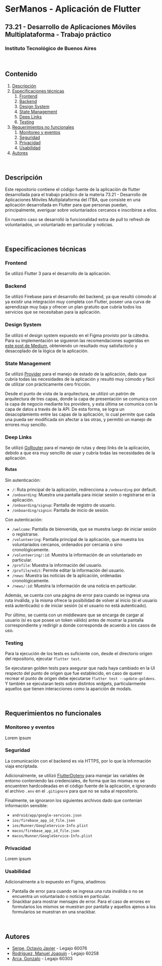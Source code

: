 # SerManos - Aplicación de Flutter

## 73.21 - Desarrollo de Aplicaciones Móviles Multiplataforma - Trabajo práctico

### Instituto Tecnológico de Buenos Aires

<br/>

## Contenido
1. [Descripción](#descripción)
2. [Especificaciones técnicas](#especificaciones-técnicas)
    1. [Frontend](#frontend)
    2. [Backend](#backend)
    3. [Design System](#design-system)
    4. [State Management](#state-management)
    5. [Deep Links](#deep-links)
    6. [Testing](#testing)
3. [Requerimientos no funcionales](#requerimientos-no-funcionales)
    1. [Monitoreo y eventos](#monitoreo-y-eventos)
    2. [Seguridad](#seguridad)
    3. [Privacidad](#privacidad)
    4. [Usabilidad](#usabilidad)
4. [Autores](#autores)

<br/>

## Descripción
Este repositorio contiene el código fuente de la aplicación de flutter desarrollada para el trabajo práctico de la materia 73.21 - Desarrollo de Aplicaciones Móviles Multiplataforma del ITBA, que consiste en una aplicación desarrollada en Flutter para que personas puedan, principalmente, averiguar sobre voluntariados cercanos e inscribirse a ellos.

En nuestro caso se desarrolló la funcionalidad extra de pull to refresh de voluntariados, un voluntariado en particular y noticias.

<br/>

## Especificaciones técnicas

### Frontend
Se utilizó Flutter 3 para el desarrollo de la aplicación.

### Backend
Se utilizó Firebase para el desarrollo del backend, ya que resultó cómodo al ya existir una integración muy completa con Flutter, poseer una curva de aprendizaje muy baja y ofrecer un plan gratuito que cubría todos los servicios que se necesitaban para la aplicación.

### Design System
Se utilizó el design system expuesto en el Figma provisto por la cátedra. Para su implementación se siguieron las recomendaciones sugeridas en [este post de Medium](https://medium.com/bancolombia-tech/building-a-design-system-using-atomic-design-methodology-in-flutter-327142bf30c2), obteniendo un resultado muy satisfactorio y desacoplado de la lógica de la aplicación.

### State Management
Se utilizó [Provider](https://pub.dev/packages/provider) para el manejo de estado de la aplicación, dado que cubría todas las necesidades de la aplicación y resultó muy cómodo y fácil de utilizar con prácticamente cero fricción.

Desde el punto de vista de la arquitectura, se utilizó un patrón de arquitectura de tres capas, donde la capa de presentación se comunica con la capa de negocio mediante los providers, y esta última se comunica con la capa de datos a través de la API. De esta forma, se logra un desacoplamiento entre las capas de la aplicación, lo cual permite que cada una pueda ser modificada sin afectar a las otras, y permitió un manejo de errores muy sencillo.

### Deep Links
Se utilizó [GoRouter](https://pub.dev/packages/go_router) para el manejo de rutas y deep links de la aplicación, debido a que era muy sencillo de usar y cubría todas las necesidades de la aplicación.

#### Rutas
Sin autenticación:
- `/`: Ruta principal de la aplicación, redirecciona a `/onboarding` por default.
- `/onboarding`: Muestra una pantalla para iniciar sesión o registrarse en la aplicación.
- `/onboarding/signup`: Pantalla de registro de usuario.
- `/onboarding/signin`: Pantalla de inicio de sesión.

Con autenticación:
- `/welcome`: Pantalla de bienvenida, que se muestra luego de iniciar sesión o registrarse.
- `/volunteering`: Pantalla principal de la aplicación, que muestra los voluntariados cercanos, ordenados por cercanía o sino cronológicamente.
- `/volunteering/:id`: Muestra la información de un voluntariado en particular.
- `/profile`: Muestra la información del usuario.
- `/profile/edit`: Permite editar la información del usuario.
- `/news`: Muestra las noticias de la aplicación, ordenadas cronológicamente.
- `/news/:id`: Muestra la información de una noticia en particular.

Además, se cuenta con una página de error para cuando se ingresa una ruta inválida, y la misma ofrece la posibilidad de volver al inicio (si el usuario está autenticado) o de iniciar sesión (si el usuario no está autenticado).

Por último, se cuenta con un middleware que se encarga de cargar al usuario (si es que posee un token válido) antes de mostrar la pantalla correspondiente y redirigir a donde corresponda de acuerdo a los casos de uso.

### Testing
Para la ejecución de los tests es suficiente con, desde el directorio origen del repositorio, ejecutar `flutter test`.

Se ejecutaran golden tests para asegurar que nada haya cambiado en la UI respecto del punto de origen que fue establecido, en caso de querer recrear el punto de origen debe ejecutarse `flutter test --update-goldens`. Y también se ejecutaran tests sobre distintos widgets, particularmente aquellos que tienen interacciones como la aparición de modals. 


<br/>

## Requerimientos no funcionales

### Monitoreo y eventos
Lorem ipsum

### Seguridad
La comunicación con el backend es vía HTTPS, por lo que la información viaja encriptada.

Adicionalmente, se utilizó [FlutterDotenv](https://pub.dev/packages/flutter_dotenv) para manejar las variables de entorno conteniendo las credenciales, de forma que las mismas no se encuentren hardcodeadas en el código fuente de la aplicación, e ignorando el archivo `.env` en el `.gitignore` para que no se suba al repositorio.

Finalmente, se ignoraron los siguientes archivos dado que contenían información sensible:
- `android/app/google-services.json`
- `ios/firebase_app_id_file.json`
- `ios/Runner/GoogleService-Info.plist`
- `macos/firebase_app_id_file.json`
- `macos/Runner/GoogleService-Info.plist`

### Privacidad
Lorem ipsum

### Usabilidad
Adicionalmente a lo expuesto en Figma, añadimos:
- Pantalla de error para cuando se ingresa una ruta inválida o no se encuentra un voluntariado o noticia en particular.
- Snackbar para mostrar mensajes de error. Para el caso de errores en formularios los mismos se muestran por pantalla y aquellos ajenos a los formularios se muestran en una snackbar.

<br/>

## Autores

- [Serpe, Octavio Javier](https://github.com/OctavioSerpe) - Legajo 60076
- [Rodríguez, Manuel Joaquín](https://github.com/rodriguezmanueljoaquin) - Legajo 60258
- [Arca, Gonzalo](https://github.com/gonzaloarca) - Legajo 60303